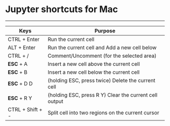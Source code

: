 # Jupyter shortcuts for Mac
---

Keys | Purpose  
--- | ---
CTRL + Enter | Run the current cell
ALT + Enter | Run the current cell and Add a new cell below
CTRL + / | Comment/Uncomment (for the selected area)
**ESC** + A | Insert a new cell above the current cell
**ESC** + B | Insert a new cell below the current cell
**ESC** + D D | (holding ESC, press twice) Delete the current cell
**ESC** + R Y | (holding ESC, press R Y) Clear the current cell output
CTRL + Shift + - | Split cell into two regions on the current cursor